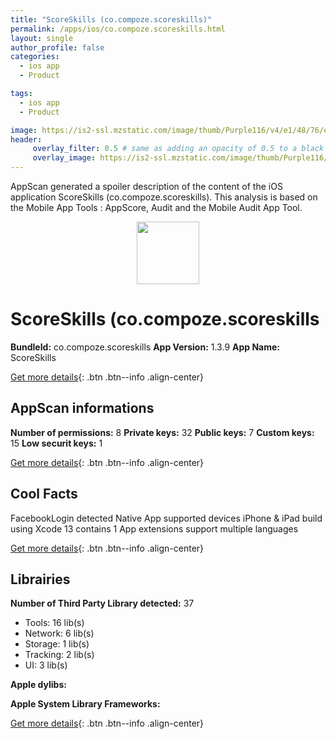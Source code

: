 ```yaml
---
title: "ScoreSkills (co.compoze.scoreskills)"
permalink: /apps/ios/co.compoze.scoreskills.html
layout: single
author_profile: false
categories: 
  - ios app 
  - Product 

tags: 
  - ios app 
  - Product 

image: https://is2-ssl.mzstatic.com/image/thumb/Purple116/v4/e1/48/76/e1487629-1564-2a31-7a23-f0f9d0178b16/AppIcon-alt1-0-0-1x_U007emarketing-0-0-0-7-0-0-sRGB-0-0-0-GLES2_U002c0-512MB-85-220-0-0.png/512x512bb.jpg
header: 
     overlay_filter: 0.5 # same as adding an opacity of 0.5 to a black background
     overlay_image: https://is2-ssl.mzstatic.com/image/thumb/Purple116/v4/e1/48/76/e1487629-1564-2a31-7a23-f0f9d0178b16/AppIcon-alt1-0-0-1x_U007emarketing-0-0-0-7-0-0-sRGB-0-0-0-GLES2_U002c0-512MB-85-220-0-0.png/512x512bb.jpg
---
```

AppScan generated a spoiler description of the content of the iOS application ScoreSkills (co.compoze.scoreskills). This analysis is based on the Mobile App Tools : AppScore, Audit and the Mobile Audit App Tool.

  
  
<div style="text-align: center;"><img src="https://is2-ssl.mzstatic.com/image/thumb/Purple116/v4/e1/48/76/e1487629-1564-2a31-7a23-f0f9d0178b16/AppIcon-alt1-0-0-1x_U007emarketing-0-0-0-7-0-0-sRGB-0-0-0-GLES2_U002c0-512MB-85-220-0-0.png/512x512bb.jpg" width="100" height="100"></div>  
  
# ScoreSkills (co.compoze.scoreskills

**BundleId:** co.compoze.scoreskills
**App Version:** 1.3.9
**App Name:** ScoreSkills


[Get more details](/pricing.html){: .btn .btn--info .align-center}  
  
## AppScan informations 

**Number of permissions:** 8
**Private keys:** 32
**Public keys:** 7
**Custom keys:** 15
**Low securit keys:** 1
  
[Get more details](/pricing.html){: .btn .btn--info .align-center}

## Cool Facts

FacebookLogin detected
Native App
supported devices iPhone & iPad
build using Xcode 13
contains 1 App extensions
support multiple languages
  
[Get more details](/pricing.html){: .btn .btn--info .align-center}

## Librairies 
**Number of Third Party Library detected:** 37
- Tools: 16 lib(s)
- Network: 6 lib(s)
- Storage: 1 lib(s)
- Tracking: 2 lib(s)
- UI: 3 lib(s)

**Apple dylibs:**


**Apple System Library Frameworks:**


  
[Get more details](/pricing.html){: .btn .btn--info .align-center}

